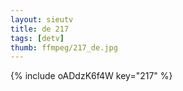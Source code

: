 ```yaml
--- 
layout: sieutv
title: de 217
tags: [detv]
thumb: ffmpeg/217_de.jpg
---
```

{% include oADdzK6f4W key="217" %} 

